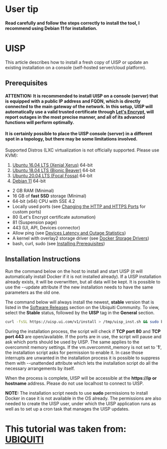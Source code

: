 
# User tip
**Read carefully and follow the steps correctly to install the tool, I recommend using Debian 11 for installation.**



# UISP

This article describes how to install a fresh copy of UISP or update an existing installation on a console (self-hosted server/cloud platform).

## Prerequisites
#### ATTENTION: It is recommended to install UISP on a console (server) that is equipped with a public IP address and FQDN, which is directly connected to the main gateway of the network. In this setup, UISP will automatically use a valid trusted certificate through [Let's Encrypt](https://letsencrypt.org/), will report outages in the most precise manner, and all of its advanced functions will perform optimally.
#### It is certainly possible to place the UISP console (server) in a different spot in a topology, but there may be some limitations involved.

Supported Distros (LXC virtualization is not officially supported. Please use KVM):
1. [Ubuntu 16.04 LTS (Xenial Xerus)](http://releases.ubuntu.com/16.04/) 64-bit
2. [Ubuntu 18.04 LTS (Bionic Beaver)](http://releases.ubuntu.com/18.04/) 64-bit
3. [Ubuntu 20.04 LTS (Focal Fossa)](http://releases.ubuntu.com/20.04/) 64-bit
4. [Debian 11](https://www.debian.org/releases/bullseye/) 64-bit

* 2 GB RAM (Minimal)
* 16 GB of **fast SSD** storage (Minimal)
* 64-bit (x64) CPU with SSE 4.2
* Locally used ports (see [Changing the HTTP and HTTPS Ports](https://help.ui.com/hc/en-us/articles/360000119728#3) for custom ports) 
* 80 (Let's Encrypt certificate automation)
* 81 (Suspension page)
* 443 (UI, API, Devices connector)
* Allow ping (see [Devices Latency and Outage Statistics](https://help.ui.com/hc/en-us/articles/360004575834))
* A kernel with overlay2 storage driver (see [Docker Storage Drivers](https://docs.docker.com/storage/storagedriver/overlayfs-driver/))
* bash, curl, sudo (see [Installing Prerequisites](https://help.ui.com/hc/en-us/articles/360000119728#1))

## Installation Instructions

Run the command below on the host to install and start UISP (it will automatically install Docker if it is not installed already). If a UISP installation already exists, it will be overwritten, but all data will be kept. It is possible to use the --update attribute if the new installation needs to have the same parameters as the old one. 

The command below will always install the newest, **stable** version that is listed in the [Software Releases](https://community.ui.com/releases) section on the Ubiquiti Community. To view, select the **Stable** status, followed by the **UISP** tag in the **General** section.

```bash
curl -fsSL https://uisp.ui.com/v1/install > /tmp/uisp_inst.sh && sudo bash /tmp/uisp_inst.sh
```
During the installation process, the script will check if **TCP port 80** and **TCP port 443** are open/available. If the ports are in use, the script will pause and ask which ports should be used by UISP. The same applies to the overcommit memory settings. If the vm.overcommit_memory is not set to '**1**', the installation script asks for permission to enable it. In case those interrupts are unwanted in the installation process it is possible to suppress them with --unattended attribute which lets the installation script do all the necessary arrangements by itself.

When the process is complete, UISP will be accessible at the **https://ip or hostname** address. Please do not use localhost to connect to UISP.

**NOTE:** The installation script needs to use **sudo** permissions to install Docker in case it is not available in the OS already. The permissions are also needed to create the UISP user, under which the UISP application runs as well as to set up a cron task that manages the UISP updates.


# This tutorial was taken from: [UBIQUITI](https://help.ui.com/hc/en-us/articles/115012196527-UISP-Installation-Guide)
